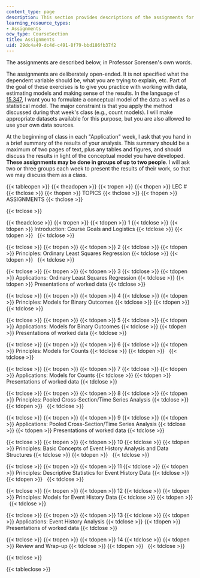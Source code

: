 ```yaml
---
content_type: page
description: This section provides descriptions of the assignments for the course.
learning_resource_types:
- Assignments
ocw_type: CourseSection
title: Assignments
uid: 29dc4a49-dc4d-c491-8f79-bbd186fb37f2
---
```


The assignments are described below, in Professor Sorensen's own words.

The assignments are deliberately open-ended. It is not specified what the dependent variable should be, what you are trying to explain, etc. Part of the goal of these exercises is to give you practice with working with data, estimating models and making sense of the results. In the language of [15.347](/courses/15-347-doctoral-seminar-in-research-methods-i-fall-2004), I want you to formulate a conceptual model of the data as well as a statistical model. The major constraint is that you apply the method discussed during that week's class (e.g., count models). I will make appropriate datasets available for this purpose, but you are also allowed to use your own data sources.

At the beginning of class in each "Application" week, I ask that you hand in a brief summary of the results of your analysis. This summary should be a maximum of two pages of text, plus any tables and figures, and should discuss the results in light of the conceptual model you have developed. **These assignments may be done in groups of up to two people**. I will ask two or three groups each week to present the results of their work, so that we may discuss them as a class.

{{< tableopen >}}
{{< theadopen >}}
{{< tropen >}}
{{< thopen >}}
LEC #
{{< thclose >}}
{{< thopen >}}
TOPICS
{{< thclose >}}
{{< thopen >}}
ASSIGNMENTS
{{< thclose >}}

{{< trclose >}}

{{< theadclose >}}
{{< tropen >}}
{{< tdopen >}}
1
{{< tdclose >}}
{{< tdopen >}}
Introduction: Course Goals and Logistics
{{< tdclose >}}
{{< tdopen >}}
 
{{< tdclose >}}

{{< trclose >}}
{{< tropen >}}
{{< tdopen >}}
2
{{< tdclose >}}
{{< tdopen >}}
Principles: Ordinary Least Squares Regression
{{< tdclose >}}
{{< tdopen >}}
 
{{< tdclose >}}

{{< trclose >}}
{{< tropen >}}
{{< tdopen >}}
3
{{< tdclose >}}
{{< tdopen >}}
Applications: Ordinary Least Squares Regression
{{< tdclose >}}
{{< tdopen >}}
Presentations of worked data
{{< tdclose >}}

{{< trclose >}}
{{< tropen >}}
{{< tdopen >}}
4
{{< tdclose >}}
{{< tdopen >}}
Principles: Models for Binary Outcomes
{{< tdclose >}}
{{< tdopen >}}
 
{{< tdclose >}}

{{< trclose >}}
{{< tropen >}}
{{< tdopen >}}
5
{{< tdclose >}}
{{< tdopen >}}
Applications: Models for Binary Outcomes
{{< tdclose >}}
{{< tdopen >}}
Presentations of worked data
{{< tdclose >}}

{{< trclose >}}
{{< tropen >}}
{{< tdopen >}}
6
{{< tdclose >}}
{{< tdopen >}}
Principles: Models for Counts
{{< tdclose >}}
{{< tdopen >}}
 
{{< tdclose >}}

{{< trclose >}}
{{< tropen >}}
{{< tdopen >}}
7
{{< tdclose >}}
{{< tdopen >}}
Applications: Models for Counts
{{< tdclose >}}
{{< tdopen >}}
Presentations of worked data
{{< tdclose >}}

{{< trclose >}}
{{< tropen >}}
{{< tdopen >}}
8
{{< tdclose >}}
{{< tdopen >}}
Principles: Pooled Cross-Section/Time Series Analysis
{{< tdclose >}}
{{< tdopen >}}
 
{{< tdclose >}}

{{< trclose >}}
{{< tropen >}}
{{< tdopen >}}
9
{{< tdclose >}}
{{< tdopen >}}
Applications: Pooled Cross-Section/Time Series Analysis
{{< tdclose >}}
{{< tdopen >}}
Presentations of worked data
{{< tdclose >}}

{{< trclose >}}
{{< tropen >}}
{{< tdopen >}}
10
{{< tdclose >}}
{{< tdopen >}}
Principles: Basic Concepts of Event History Analysis and Data Structures
{{< tdclose >}}
{{< tdopen >}}
 
{{< tdclose >}}

{{< trclose >}}
{{< tropen >}}
{{< tdopen >}}
11
{{< tdclose >}}
{{< tdopen >}}
Principles: Descriptive Statistics for Event History Data
{{< tdclose >}}
{{< tdopen >}}
 
{{< tdclose >}}

{{< trclose >}}
{{< tropen >}}
{{< tdopen >}}
12
{{< tdclose >}}
{{< tdopen >}}
Principles: Models for Event History Data
{{< tdclose >}}
{{< tdopen >}}
 
{{< tdclose >}}

{{< trclose >}}
{{< tropen >}}
{{< tdopen >}}
13
{{< tdclose >}}
{{< tdopen >}}
Applications: Event History Analysis
{{< tdclose >}}
{{< tdopen >}}
Presentations of worked data
{{< tdclose >}}

{{< trclose >}}
{{< tropen >}}
{{< tdopen >}}
14
{{< tdclose >}}
{{< tdopen >}}
Review and Wrap-up
{{< tdclose >}}
{{< tdopen >}}
 
{{< tdclose >}}

{{< trclose >}}

{{< tableclose >}}